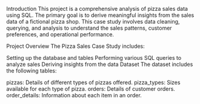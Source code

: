 Introduction
This project is a comprehensive analysis of pizza sales data using SQL. The primary goal is to derive meaningful insights from the sales data of a fictional pizza shop. This case study involves data cleaning, querying, and analysis to understand the sales patterns, customer preferences, and operational performance.

Project Overview
The Pizza Sales Case Study includes:

Setting up the database and tables
Performing various SQL queries to analyze sales
Deriving insights from the data
Dataset
The dataset includes the following tables:

pizzas: Details of different types of pizzas offered.
pizza_types: Sizes available for each type of pizza.
orders: Details of customer orders.
order_details: Information about each item in an order.

